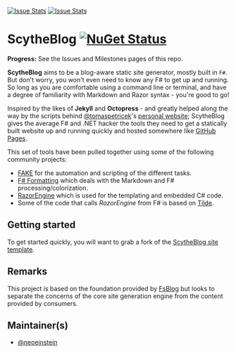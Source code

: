 [![Issue Stats](http://issuestats.com/github/neoeinstein/ScytheBlog/badge/issue)](http://issuestats.com/github/neoeinstein/ScytheBlog)
[![Issue Stats](http://issuestats.com/github/neoeinstein/ScytheBlog/badge/pr)](http://issuestats.com/github/neoeinstein/ScytheBlog)

# ScytheBlog [![NuGet Status](http://img.shields.io/nuget/v/ScytheBlog.svg?style=flat)](https://www.nuget.org/packages/ScytheBlog/)

**Progress:** See the Issues and Milestones pages of this repo.

**ScytheBlog** aims to be a blog-aware static site generator, mostly built in `F#`. But don't worry, you won't even
need to know any F# to get up and running. So long as you are comfortable using a command line or terminal, and have
a degree of familiarity with Markdown and Razor syntax - you're good to go!

Inspired by the likes of **Jekyll** and **Octopress** - and greatly helped along the way by the scripts behind
[@tomaspetricek](https://twitter.com/tomaspetricek)'s [personal website](https://github.com/tpetricek/TomaspNet.Website);
ScytheBlog gives the average F# and .NET hacker the tools they need to get a statically built website up and running
quickly and hosted somewhere like [GitHub Pages](http://pages.github.com/).

This set of tools have been pulled together using some of the following community projects:

* [FAKE](http://fsharp.github.io/FAKE/) for the automation and scripting of the different tasks.
* [F# Formatting](http://tpetricek.github.io/FSharp.Formatting/) which deals with the Markdown and F# processing/colorization.
* [RazorEngine](https://github.com/Antaris/RazorEngine) which is used for the templating and embedded C# code.
* Some of the code that calls *RazorEngine* from F# is based on [Tilde](https://github.com/aktowns/tilde).

## Getting started

To get started quickly, you will want to grab a fork of the [ScytheBlog site template](https://github.com/neoeinstein/ScytheBlogTemplate).

## Remarks

This project is based on the foundation provided by [FsBlog](https://github.com/fsprojects/FsBlog/) but looks to
separate the concerns of the core site generation engine from the content provided by consumers.


## Maintainer(s)

- [@neoeinstein](https://github.com/neoeinstein)
